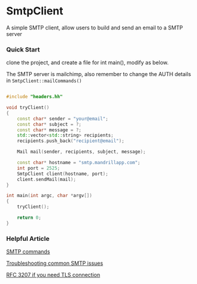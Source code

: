 # SmtpClient
A simple SMTP client, allow users to build and send an email to a SMTP server

### Quick Start
clone the project, and create a file for int main(), modify as below. 

The SMTP server is mailchimp, also remember to change the AUTH details in ```SmtpClient::mailCommands()```

```c++

#include "headers.hh"

void tryClient()
{
    const char* sender = "your@email";
    const char* subject = ?;
    const char* message = ?;
    std::vector<std::string> recipients;
    recipients.push_back("recipient@email");

    Mail mail(sender, recipients, subject, message);

    const char* hostname = "smtp.mandrillapp.com";
    int port = 2525;
    SmtpClient client(hostname, port);
    client.sendMail(mail);
}

int main(int argc, char *argv[])
{
    tryClient();

    return 0;
}

```

### Helpful Article
[SMTP commands](https://mailtrap.io/blog/smtp-commands-and-responses)

[Troubleshooting common SMTP issues](https://www.juniper.net/documentation/en_US/cso5.0/topics/task/troubleshooting/troubleshooting-smtp-issues.html)

[RFC 3207 if you need TLS connection](https://www.rfc-editor.org/rfc/rfc3207)

